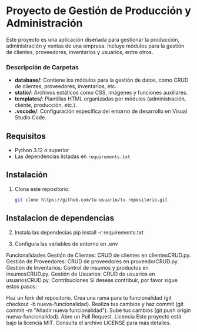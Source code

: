 # Proyecto de Gestión de Producción y Administración

Este proyecto es una aplicación diseñada para gestionar la producción, administración y ventas de una empresa. Incluye módulos para la gestión de clientes, proveedores, inventarios y usuarios, entre otros.

### Descripción de Carpetas

- **database/**: Contiene los módulos para la gestión de datos, como CRUD de clientes, proveedores, inventarios, etc.
- **static/**: Archivos estáticos como CSS, imágenes y funciones auxiliares.
- **templates/**: Plantillas HTML organizadas por módulos (administración, cliente, producción, etc.).
- **.vscode/**: Configuración específica del entorno de desarrollo en Visual Studio Code.

## Requisitos

- Python 3.12 o superior
- Las dependencias listadas en `requirements.txt`

## Instalación

1. Clona este repositorio:
   ```bash
   git clone https://github.com/tu-usuario/tu-repositorio.git

## Instalacion de dependencias

2. Instala las dependecias
pip install -r requirements.txt

3. Configura las variables de entorno en .env

Funcionalidades
Gestión de Clientes: CRUD de clientes en clientesCRUD.py.
Gestión de Proveedores: CRUD de proveedores en proveedorCRUD.py.
Gestión de Inventarios: Control de insumos y productos en insumosCRUD.py.
Gestión de Usuarios: CRUD de usuarios en usuariosCRUD.py.
Contribuciones
Si deseas contribuir, por favor sigue estos pasos:

Haz un fork del repositorio.
Crea una rama para tu funcionalidad (git checkout -b nueva-funcionalidad).
Realiza tus cambios y haz commit (git commit -m "Añadir nueva funcionalidad").
Sube tus cambios (git push origin nueva-funcionalidad).
Abre un Pull Request.
Licencia
Este proyecto está bajo la licencia MIT. Consulta el archivo LICENSE para más detalles.